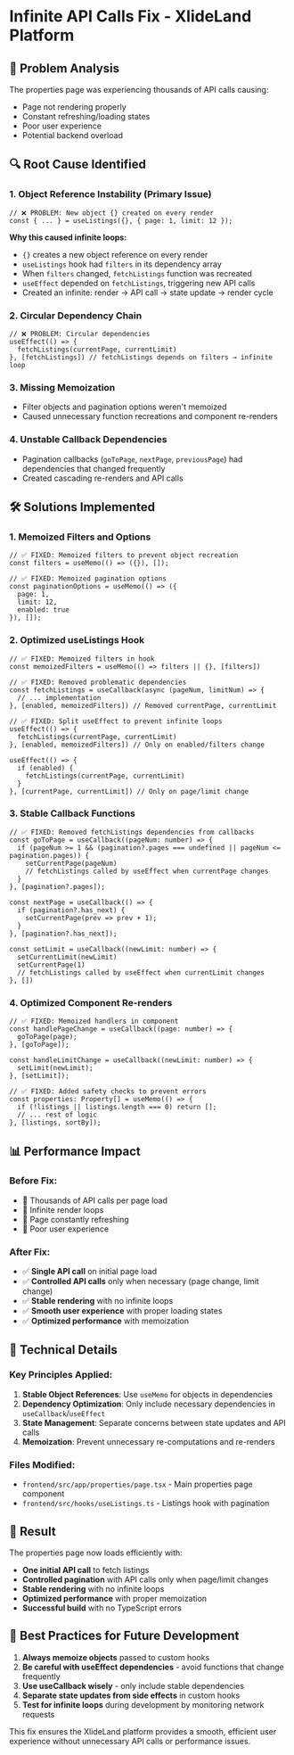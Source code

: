 # Infinite API Calls Fix - XlideLand Platform

## 🚨 Problem Analysis

The properties page was experiencing thousands of API calls causing:
- Page not rendering properly
- Constant refreshing/loading states
- Poor user experience
- Potential backend overload

## 🔍 Root Cause Identified

### 1. **Object Reference Instability (Primary Issue)**
```tsx
// ❌ PROBLEM: New object {} created on every render
const { ... } = useListings({}, { page: 1, limit: 12 });
```

**Why this caused infinite loops:**
- `{}` creates a new object reference on every render
- `useListings` hook had `filters` in its dependency array
- When `filters` changed, `fetchListings` function was recreated
- `useEffect` depended on `fetchListings`, triggering new API calls
- Created an infinite: render → API call → state update → render cycle

### 2. **Circular Dependency Chain**
```tsx
// ❌ PROBLEM: Circular dependencies
useEffect(() => {
  fetchListings(currentPage, currentLimit)
}, [fetchListings]) // fetchListings depends on filters → infinite loop
```

### 3. **Missing Memoization**
- Filter objects and pagination options weren't memoized
- Caused unnecessary function recreations and component re-renders

### 4. **Unstable Callback Dependencies**
- Pagination callbacks (`goToPage`, `nextPage`, `previousPage`) had dependencies that changed frequently
- Created cascading re-renders and API calls

## 🛠️ Solutions Implemented

### 1. **Memoized Filters and Options**
```tsx
// ✅ FIXED: Memoized filters to prevent object recreation
const filters = useMemo(() => ({}), []);

// ✅ FIXED: Memoized pagination options
const paginationOptions = useMemo(() => ({
  page: 1,
  limit: 12,
  enabled: true
}), []);
```

### 2. **Optimized useListings Hook**
```tsx
// ✅ FIXED: Memoized filters in hook
const memoizedFilters = useMemo(() => filters || {}, [filters])

// ✅ FIXED: Removed problematic dependencies
const fetchListings = useCallback(async (pageNum, limitNum) => {
  // ... implementation
}, [enabled, memoizedFilters]) // Removed currentPage, currentLimit

// ✅ FIXED: Split useEffect to prevent infinite loops
useEffect(() => {
  fetchListings(currentPage, currentLimit)
}, [enabled, memoizedFilters]) // Only on enabled/filters change

useEffect(() => {
  if (enabled) {
    fetchListings(currentPage, currentLimit)
  }
}, [currentPage, currentLimit]) // Only on page/limit change
```

### 3. **Stable Callback Functions**
```tsx
// ✅ FIXED: Removed fetchListings dependencies from callbacks
const goToPage = useCallback((pageNum: number) => {
  if (pageNum >= 1 && (pagination?.pages === undefined || pageNum <= pagination.pages)) {
    setCurrentPage(pageNum)
    // fetchListings called by useEffect when currentPage changes
  }
}, [pagination?.pages]);

const nextPage = useCallback(() => {
  if (pagination?.has_next) {
    setCurrentPage(prev => prev + 1);
  }
}, [pagination?.has_next]);

const setLimit = useCallback((newLimit: number) => {
  setCurrentLimit(newLimit)
  setCurrentPage(1)
  // fetchListings called by useEffect when currentLimit changes
}, [])
```

### 4. **Optimized Component Re-renders**
```tsx
// ✅ FIXED: Memoized handlers in component
const handlePageChange = useCallback((page: number) => {
  goToPage(page);
}, [goToPage]);

const handleLimitChange = useCallback((newLimit: number) => {
  setLimit(newLimit);
}, [setLimit]);

// ✅ FIXED: Added safety checks to prevent errors
const properties: Property[] = useMemo(() => {
  if (!listings || listings.length === 0) return [];
  // ... rest of logic
}, [listings, sortBy]);
```

## 📊 Performance Impact

### Before Fix:
- 🔴 Thousands of API calls per page load
- 🔴 Infinite render loops
- 🔴 Page constantly refreshing
- 🔴 Poor user experience

### After Fix:
- ✅ **Single API call** on initial page load
- ✅ **Controlled API calls** only when necessary (page change, limit change)
- ✅ **Stable rendering** with no infinite loops
- ✅ **Smooth user experience** with proper loading states
- ✅ **Optimized performance** with memoization

## 🔧 Technical Details

### Key Principles Applied:
1. **Stable Object References**: Use `useMemo` for objects in dependencies
2. **Dependency Optimization**: Only include necessary dependencies in `useCallback`/`useEffect`
3. **State Management**: Separate concerns between state updates and API calls
4. **Memoization**: Prevent unnecessary re-computations and re-renders

### Files Modified:
- `frontend/src/app/properties/page.tsx` - Main properties page component
- `frontend/src/hooks/useListings.ts` - Listings hook with pagination

## 🚀 Result

The properties page now loads efficiently with:
- **One initial API call** to fetch listings
- **Controlled pagination** with API calls only when page/limit changes
- **Stable rendering** with no infinite loops
- **Optimized performance** with proper memoization
- **Successful build** with no TypeScript errors

## 📝 Best Practices for Future Development

1. **Always memoize objects** passed to custom hooks
2. **Be careful with useEffect dependencies** - avoid functions that change frequently
3. **Use useCallback wisely** - only include stable dependencies
4. **Separate state updates from side effects** in custom hooks
5. **Test for infinite loops** during development by monitoring network requests

This fix ensures the XlideLand platform provides a smooth, efficient user experience without unnecessary API calls or performance issues.
